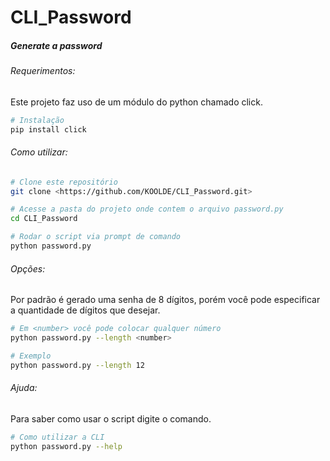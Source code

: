 # CLI_Password
##### Generate a password

###### Requerimentos:
Este projeto faz uso de um módulo do python chamado click.
```bash
# Instalação
pip install click
```

###### Como utilizar: 

```bash
# Clone este repositório
git clone <https://github.com/KOOLDE/CLI_Password.git>

# Acesse a pasta do projeto onde contem o arquivo password.py
cd CLI_Password

# Rodar o script via prompt de comando
python password.py 
```

###### Opções:
Por padrão é gerado uma senha de 8 dígitos, porém você pode especificar a quantidade de dígitos que desejar.
```bash
# Em <number> você pode colocar qualquer número
python password.py --length <number>

# Exemplo 
python password.py --length 12
```

###### Ajuda:
Para saber como usar o script digite o comando.
```bash
# Como utilizar a CLI
python password.py --help
```